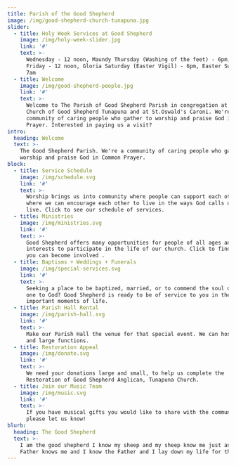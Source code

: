 ```yaml
---
title: Parish of the Good Shepherd
image: /img/good-shepherd-church-tunapuna.jpg
slider:
  - title: Holy Week Services at Good Shepherd
    image: /img/holy-week-slider.jpg
    link: '#'
    text: >-
      Wednesday - 12 noon, Maundy Thursday (Washing of the feet) - 6pm, Good
      Friday - 12 noon, Gloria Saturday (Easter Vigil) - 6pm, Easter Sunday -
      7am
  - title: Welcome
    image: /img/good-shepherd-people.jpg
    link: '#'
    text: >-
      Welcome to The Parish of Good Shepherd Parish in congregation at the
      Church of Good Shepherd Tunapuna and at St.Oswald's Caroni. We're a
      community of caring people who gather to worship and praise God in Common
      Prayer. Interested in paying us a visit?
intro:
  heading: Welcome
  text: >-
    The Good Shepherd Parish. We're a community of caring people who gather to
    worship and praise God in Common Prayer.
block:
  - title: Service Schedule
    image: /img/schedule.svg
    link: '#'
    text: >-
      Worship brings us into community where people can support each other and
      where we can encourage each other to live in the ways God calls us to
      live. Click to see our schedule of services.
  - title: Ministries
    image: /img/ministries.svg
    link: '#'
    text: >-
      Good Shepherd offers many opportunities for people of all ages and
      interests to participate in the life of our church. Click to find out how
      you can become involved .
  - title: Baptisms + Weddings + Funerals
    image: /img/special-services.svg
    link: '#'
    text: >-
      Seeking a place to be baptized, married, or to commend the soul of a loved
      one to God? Good Shepherd is ready to be of service to you in these
      important moments of life.
  - title: Parish Hall Rental
    image: /img/parish-hall.svg
    link: '#'
    text: >-
      Make our Parish Hall the venue for that special event. We can host small
      and large functions.
  - title: Restoration Appeal
    image: /img/donate.svg
    link: '#'
    text: >-
      We need your donations large and small, to help us complete the
      Restoration of Good Shepherd Anglican, Tunapuna Church.
  - title: Join our Music Team
    image: /img/music.svg
    link: '#'
    text: >-
      If you have musical gifts you would like to share with the community,
      please let us know!
blurb:
  heading: The Good Shepherd
  text: >-
    I am the good shepherd I know my sheep and my sheep know me just as the
    Father knows me and I know the Father and I lay down my life for the sheep
---
```


